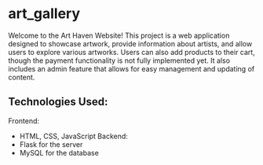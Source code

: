 # art_gallery

Welcome to the Art Haven Website! This project is a web application designed to showcase artwork, provide information about artists, and allow users to explore various artworks. Users can also add products to their cart, though the payment functionality is not fully implemented yet. It also includes an admin feature that allows for easy management and updating of content.

## Technologies Used:
Frontend:
- HTML, CSS, JavaScript
Backend:
- Flask for the server
- MySQL for the database
